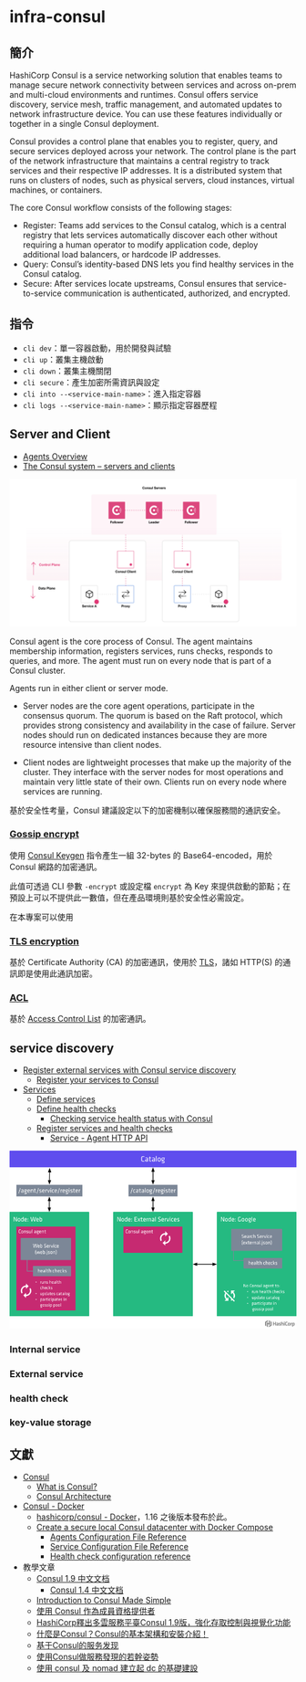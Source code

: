 # infra-consul

## 簡介

HashiCorp Consul is a service networking solution that enables teams to manage secure network connectivity between services and across on-prem and multi-cloud environments and runtimes. Consul offers service discovery, service mesh, traffic management, and automated updates to network infrastructure device. You can use these features individually or together in a single Consul deployment.

Consul provides a control plane that enables you to register, query, and secure services deployed across your network. The control plane is the part of the network infrastructure that maintains a central registry to track services and their respective IP addresses. It is a distributed system that runs on clusters of nodes, such as physical servers, cloud instances, virtual machines, or containers.

The core Consul workflow consists of the following stages:

+ Register: Teams add services to the Consul catalog, which is a central registry that lets services automatically discover each other without requiring a human operator to modify application code, deploy additional load balancers, or hardcode IP addresses.
+ Query: Consul’s identity-based DNS lets you find healthy services in the Consul catalog.
+ Secure: After services locate upstreams, Consul ensures that service-to-service communication is authenticated, authorized, and encrypted.

## 指令

+ ```cli dev```：單一容器啟動，用於開發與試驗
+ ```cli up```：叢集主機啟動
+ ```cli down```：叢集主機關閉
+ ```cli secure```：產生加密所需資訊與設定
+ ```cli into --<service-main-name>```：進入指定容器
+ ```cli logs --<service-main-name>```：顯示指定容器歷程

## Server and Client

+ [Agents Overview](https://developer.hashicorp.com/consul/docs/agent)
+ [The Consul system – servers and clients](https://subscription.packtpub.com/book/cloud-and-networking/9781800202627/2/ch02lvl1sec03/the-consul-system-servers-and-clients)

![](./doc/img/consul-architecture.png)

Consul agent is the core process of Consul. The agent maintains membership information, registers services, runs checks, responds to queries, and more. The agent must run on every node that is part of a Consul cluster.

Agents run in either client or server mode.

+ Server nodes are the core agent operations,  participate in the consensus quorum. The quorum is based on the Raft protocol, which provides strong consistency and availability in the case of failure. Server nodes should run on dedicated instances because they are more resource intensive than client nodes.

+ Client nodes are lightweight processes that make up the majority of the cluster. They interface with the server nodes for most operations and maintain very little state of their own. Clients run on every node where services are running.

基於安全性考量，Consul 建議設定以下的加密機制以確保服務間的通訊安全。

### [Gossip encrypt](https://developer.hashicorp.com/consul/tutorials/security/gossip-encryption-secure)

使用 [Consul Keygen](https://developer.hashicorp.com/consul/commands/keygen) 指令產生一組 32-bytes 的 Base64-encoded，用於 Consul 網路的加密通訊。

此值可透過 CLI 參數 ```-encrypt``` 或設定檔 ```encrypt``` 為 Key 來提供啟動的節點；在預設上可以不提供此一數值，但在產品環境則基於安全性必需設定。

在本專案可以使用

### [TLS encryption](https://developer.hashicorp.com/consul/tutorials/security/tls-encryption-secure)

基於 Certificate Authority (CA) 的加密通訊，使用於 [TLS](https://zh.wikipedia.org/zh-tw/%E5%82%B3%E8%BC%B8%E5%B1%A4%E5%AE%89%E5%85%A8%E6%80%A7%E5%8D%94%E5%AE%9A)，諸如 HTTP(S) 的通訊即是使用此通訊加密。

### [ACL](https://developer.hashicorp.com/consul/tutorials/security/access-control-setup-production)

基於 [Access Control List](https://developer.hashicorp.com/consul/docs/security/acl#acl-documentation) 的加密通訊。

## service discovery

+ [Register external services with Consul service discovery](https://developer.hashicorp.com/consul/tutorials/developer-discovery/service-registration-external-services)
    + [Register your services to Consul](https://developer.hashicorp.com/consul/tutorials/get-started-vms/virtual-machine-gs-service-discovery)
+ [Services](https://developer.hashicorp.com/consul/docs/services/services)
    + [Define services](https://developer.hashicorp.com/consul/docs/services/usage/define-services)
    + [Define health checks](https://developer.hashicorp.com/consul/docs/services/usage/checks)
        - [Checking service health status with Consul](https://codeblog.dotsandbrackets.com/consul-health-check/)
    + [Register services and health checks](https://developer.hashicorp.com/consul/docs/services/usage/register-services-checks)
        - [Service - Agent HTTP API](https://developer.hashicorp.com/consul/api-docs/agent/service)

![](./doc/img/consul-registering-services.png)

### Internal service

### External service

### health check

### key-value storage

## 文獻

+ [Consul](https://www.consul.io/)
    - [What is Consul?](https://developer.hashicorp.com/consul/docs/intro)
    - [Consul Architecture](https://developer.hashicorp.com/consul/docs/architecture)
+ [Consul - Docker](https://hub.docker.com/_/consul)
    - [hashicorp/consul - Docker](https://hub.docker.com/r/hashicorp/consul)，1.16 之後版本發布於此。
    - [Create a secure local Consul datacenter with Docker Compose](https://developer.hashicorp.com/consul/tutorials/docker/docker-compose-datacenter)
        + [Agents Configuration File Reference](https://developer.hashicorp.com/consul/docs/agent/config/config-files)
        + [Service Configuration File Reference](https://developer.hashicorp.com/consul/docs/services/configuration/services-configuration-reference)
        + [Health check configuration reference](https://developer.hashicorp.com/consul/docs/services/configuration/checks-configuration-reference)
+ 教學文章
    - [Consul 1.9 中文文档](https://yushuai-w.gitbook.io/consul/intro)
        + [Consul 1.4 中文文档](https://kingfree.gitbook.io/consul/)
    - [Introduction to Consul Made Simple](https://reemishirsath.medium.com/introduction-to-consul-made-simple-5749b79e1)
    - [使用 Consul 作為成員資格提供者](https://learn.microsoft.com/zh-tw/dotnet/orleans/deployment/consul-deployment)
    - [HashiCorp釋出多雲服務平臺Consul 1.9版，強化存取控制與視覺化功能](https://www.ithome.com.tw/news/141383)
    - [什麼是Consul？Consul的基本架構和安裝介紹！](https://www.gushiciku.cn/pl/gUzz/zh-tw)
    - [基于Consul的服务发现](https://yunlzheng.gitbook.io/prometheus-book/part-ii-prometheus-jin-jie/sd/service-discovery-with-consul)
    - [使用Consul做服務發現的若幹姿勢](https://www.zendei.com/article/60622.html)
    - [使用 consul 及 nomad 建立起 dc 的基礎建設](https://poyu677.medium.com/8c4a8bedcd3f)
